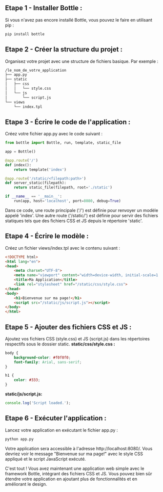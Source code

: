 ## Etape 1 - Installer Bottle : 
Si vous n'avez pas encore installé Bottle, vous pouvez le faire en utilisant pip :
```bash
pip install bottle
```

## Etape 2 - Créer la structure du projet : 
Organisez votre projet avec une structure de fichiers basique. Par exemple :
```bash
/le_nom_de_votre_application
├── app.py
├── static
│   ├── css
│   │   └── style.css
│   └── js
│       └── script.js
└── views
    └── index.tpl
```

## Etape 3 - Écrire le code de l'application : 
Créez votre fichier app.py avec le code suivant :
```python
from bottle import Bottle, run, template, static_file

app = Bottle()

@app.route('/')
def index():
    return template('index')

@app.route('/static/<filepath:path>')
def server_static(filepath):
    return static_file(filepath, root='./static')

if __name__ == '__main__':
    run(app, host='localhost', port=8080, debug=True)
```
Dans ce code, une route principale ('/') est définie pour renvoyer un modèle appelé 'index'. Une autre route ('/static/') est définie pour servir des fichiers statiques tels que des fichiers CSS et JS depuis le répertoire 'static'.

## Etape 4 - Écrire le modèle : 
Créez un fichier views/index.tpl avec le contenu suivant :
```html
<!DOCTYPE html>
<html lang="en">
<head>
    <meta charset="UTF-8">
    <meta name="viewport" content="width=device-width, initial-scale=1.0">
    <title>Ma Application</title>
    <link rel="stylesheet" href="/static/css/style.css">
</head>
<body>
    <h1>Bienvenue sur ma page!</h1>
    <script src="/static/js/script.js"></script>
</body>
</html>
```
## Etape 5 - Ajouter des fichiers CSS et JS : 
Ajoutez vos fichiers CSS (style.css) et JS (script.js) dans les répertoires respectifs sous le dossier static.
**static/css/style.css :**
```css
body {
    background-color: #f0f0f0;
    font-family: Arial, sans-serif;
}

h1 {
    color: #333;
}
```
**static/js/script.js:**
```javascript
console.log('Script loaded.');
```
## Etape 6 - Exécuter l'application : 
Lancez votre application en exécutant le fichier app.py :
```bash
python app.py
```
Votre application sera accessible à l'adresse http://localhost:8080/. Vous devriez voir le message "Bienvenue sur ma page!" avec le style CSS appliqué et le script JavaScript exécuté.

C'est tout ! Vous avez maintenant une application web simple avec le framework Bottle, intégrant des fichiers CSS et JS. Vous pouvez bien sûr étendre votre application en ajoutant plus de fonctionnalités et en améliorant le design.







